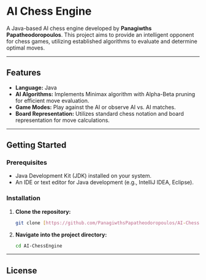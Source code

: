# AI Chess Engine

A Java-based AI chess engine developed by **Panagiwths Papatheodoropoulos**. This project aims to provide an intelligent opponent for chess games, utilizing established algorithms to evaluate and determine optimal moves.

---

## Features

* **Language:** Java
* **AI Algorithms:** Implements Minimax algorithm with Alpha-Beta pruning for efficient move evaluation.
* **Game Modes:** Play against the AI or observe AI vs. AI matches.
* **Board Representation:** Utilizes standard chess notation and board representation for move calculations.

---

## Getting Started

### Prerequisites

* Java Development Kit (JDK) installed on your system.
* An IDE or text editor for Java development (e.g., IntelliJ IDEA, Eclipse).

### Installation

1.  **Clone the repository:**
    ```bash
    git clone [https://github.com/PanagiwthsPapatheodoropoulos/AI-ChessEngine.git](https://github.com/PanagiwthsPapatheodoropoulos/AI-ChessEngine.git)
    ```
2.  **Navigate into the project directory:**
    ```bash
    cd AI-ChessEngine
    ```

---

## License
